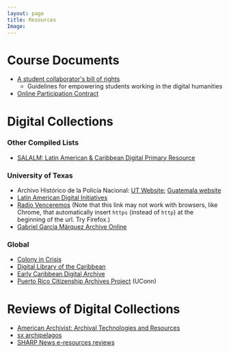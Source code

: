 ```yaml
---
layout: page
title: Resources
Image:
---
```


# Course Documents
* [A student collaborator's bill of rights](https://cdh.ucla.edu/news/a-student-collaborators-bill-of-rights/)
	* Guidelines for empowering students working in the digital humanities
* [Online Participation Contract](../../pdf/OnlineParticipationContract.pdf)

# Digital Collections
### Other Compiled Lists
* [SALALM: Latin American & Caribbean Digital Primary Resource](https://salalm.org/collection-development-resources/digital-primary-resources/)

### University of Texas
* Archivo Hist&oacute;rico de la Polic&iacute;a Nacional: [UT Website](http://ahpn.lib.utexas.edu/); [Guatemala website](http://archivohistoricopn.org/)  
* [Latin American Digital Initiatives](https://ladi.lib.utexas.edu/)  
* [Radio Venceremos](av.lib.utexas.edu/index.php?title=Category:Radio_Venceremos) (Note that this link may not work with browsers, like Chrome, that automatically insert `https` (instead of `http`) at the beginning of the url. Try Firefox.)  
* [Gabriel Garc&iacute;a M&aacute;rquez Archive Online](https://hrc.contentdm.oclc.org/digital/collection/p15878coll51/)  

### Global
* [Colony in Crisis](https://colonyincrisis.lib.umd.edu/)
* [Digital Library of the Caribbean](http://www.dloc.com/)
* [Early Caribbean Digital Archive](https://ecda.northeastern.edu/)
* [Puerto Rico Citizenship Archives Project](https://scholarscollaborative.org/PuertoRico/) (UConn) 

# Reviews of Digital Collections
* [American Archivist: Archival Technologies and Resources](https://www2.archivists.org/american-archivist-reviews/tech-and-resources)
* [sx archipelagos](http://www.smallaxe.net/sxarchipelagos/)
* [SHARP News e-resources reviews](http://www.sharpweb.org/sharpnews/category/e-resource/)